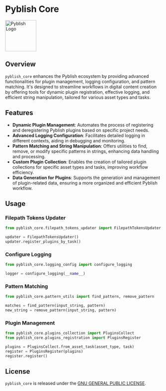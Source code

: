 # Pyblish Core

<img src="https://pyblish.readthedocs.io/en/latest/_images/logo_small.png" alt="Pyblish Logo" width="100">

## Overview
`pyblish_core` enhances the Pyblish ecosystem by providing advanced functionalities for plugin management, logging configuration, and pattern matching. It's designed to streamline workflows in digital content creation by offering tools for dynamic plugin registration, effective logging, and efficient string manipulation, tailored for various asset types and tasks.

## Features

- **Dynamic Plugin Management**: Automates the process of registering and deregistering Pyblish plugins based on specific project needs.
- **Advanced Logging Configuration**: Facilitates detailed logging in different contexts, aiding in debugging and monitoring.
- **Pattern Matching and String Manipulation**: Offers utilities to find, remove, or modify specific patterns in strings, enhancing data handling and processing.
- **Custom Plugin Collection**: Enables the creation of tailored plugin collections for specific asset types and tasks, improving workflow efficiency.
- **Data Generation for Plugins**: Supports the generation and management of plugin-related data, ensuring a more organized and efficient Pyblish workflow.


## Usage

### Filepath Tokens Updater

```python
from pyblish_core.filepath_tokens_updater import FilepathTokensUpdater

updater = FilepathTokensUpdater()
updater.register_plugins_by_task()
```

### Configure Logging

```python
from pyblish_core.logging_config import configure_logging

logger = configure_logging(__name__)
```

### Pattern Matching

```python
from pyblish_core.pattern_utils import find_pattern, remove_pattern

matches = find_pattern(input_string, pattern)
new_string = remove_pattern(input_string, pattern)
```

### Plugin Management

```python
from pyblish_core.plugins_collection import PluginsCollect
from pyblish_core.plugins_registration import PluginsRegister

plugins = PluginsCollect.from_asset_task(asset_type, task)
register = PluginsRegister(plugins)
register.register()
```


## License

`pyblish_core` is released under the [GNU GENERAL PUBLIC LICENSE](LICENSE).
